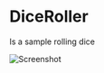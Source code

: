# DiceRoller

Is a sample rolling dice

![Screenshot](https://previews.dropbox.com/p/thumb/AAl8_YRiIEV77eckokG2kRexrO0jdFRK_ZJWEkiDBNV7XOnHVJqR1HfV3aQAoUC9xHcPIgDsnGjC38RjCTfsINcYmY0fCqb5e1N1FTB3HKaoMxn6Ens7AN5B0skEdk7g77kR4ae33DnVWcso7mieGZNG3A2hztIJqjGAe33wn40zYYgrdrP379VlBlvzkK6Kb58Sc21dQdt-fUGd2311z0ROPb6VVWW3oBbGAFlxhyFEcrBBUcseriwmRrqgikrQ_NLk1GiKH_SunuJX6IZJ_39EEQTBaRCLO5ww5whFnSXZpdGqADsaSwqrZUY2m0nHoFamg2BvMi8BfaIxZWyAxFCaU6osKZWQYT7gjRwoTytNZA/p.jpeg?fv_content=true&size_mode=5)
